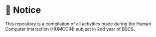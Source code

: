# :rocket: Notice

This repository is a compilation of all activities made during the Human Computer Interaction (HUMCOIN) subject in
2nd year of BSCS.
